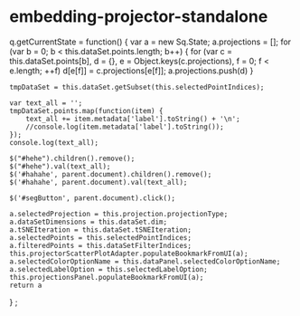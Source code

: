 # embedding-projector-standalone

q.getCurrentState = function() {
    var a = new Sq.State;
    a.projections = [];
    for (var b = 0; b < this.dataSet.points.length; b++) {
        for (var c = this.dataSet.points[b], d = {}, e = Object.keys(c.projections), f = 0; f < e.length; ++f)
            d[e[f]] = c.projections[e[f]];
        a.projections.push(d)
    }


    tmpDataSet = this.dataSet.getSubset(this.selectedPointIndices);

    var text_all = '';
    tmpDataSet.points.map(function(item) {
        text_all += item.metadata['label'].toString() + '\n';
        //console.log(item.metadata['label'].toString());
    });
    console.log(text_all);

    $("#hehe").children().remove();
    $("#hehe").val(text_all);
    $('#hahahe', parent.document).children().remove();
    $('#hahahe', parent.document).val(text_all);

    $('#segButton', parent.document).click();

    a.selectedProjection = this.projection.projectionType;
    a.dataSetDimensions = this.dataSet.dim;
    a.tSNEIteration = this.dataSet.tSNEIteration;
    a.selectedPoints = this.selectedPointIndices;
    a.filteredPoints = this.dataSetFilterIndices;
    this.projectorScatterPlotAdapter.populateBookmarkFromUI(a);
    a.selectedColorOptionName = this.dataPanel.selectedColorOptionName;
    a.selectedLabelOption = this.selectedLabelOption;
    this.projectionsPanel.populateBookmarkFromUI(a);
    return a
}
;
